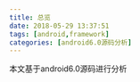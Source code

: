 ```yaml
---
title: 总览
date: 2018-05-29 13:37:51
tags: [android,framework]
categories: [android6.0源码分析]
---
```

本文基于android6.0源码进行分析

